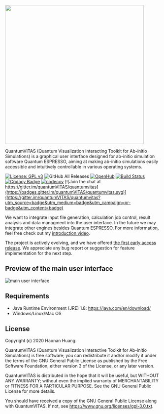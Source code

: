 <img src="docs/images/dark_logo.png" width="450">

QuantumVITAS (Quantum Visualization Interacting Toolkit for Ab-initio Simulations) is a graphical user interface designed for ab-initio simulation software Quantum ESPRESSO, aiming at making ab-initio simulations easily accessible and intuitively controllable in various operating systems.

[![License: GPL v3](https://img.shields.io/badge/License-GPLv3-blue.svg)](https://www.gnu.org/licenses/gpl-3.0)
![GitHub All Releases](https://img.shields.io/github/downloads-pre/quantumVITAS/quantumVITAS/total)
[![OpenHub](https://www.openhub.net/p/quantumVITAS/widgets/project_thin_badge.gif)](https://www.openhub.net/p/quantumVITAS)
[![Build Status](https://travis-ci.com/quantumVITAS/quantumVITAS.svg?branch=master)](https://travis-ci.com/quantumVITAS/quantumVITAS)
[![Codacy Badge](https://app.codacy.com/project/badge/Grade/e587f90f42f64b63bb3065b40b138e8c)](https://www.codacy.com/gh/quantumVITAS/quantumVITAS?utm_source=github.com&amp;utm_medium=referral&amp;utm_content=quantumVITAS/quantumVITAS&amp;utm_campaign=Badge_Grade)
[![codecov](https://codecov.io/gh/quantumVITAS/quantumVITAS/branch/master/graph/badge.svg)](https://codecov.io/gh/quantumVITAS/quantumVITAS)
[![Join the chat at https://gitter.im/quantumVITAS/quantumvitas](https://badges.gitter.im/quantumVITAS/quantumvitas.svg)](https://gitter.im/quantumVITAS/quantumvitas?utm_source=badge&utm_medium=badge&utm_campaign=pr-badge&utm_content=badge)

We want to integrate input file generation, calculation job control, result analysis and data managment into the user interface. In the future we may integrate other engines besides Quantum ESPRESSO. For more information, feel free check out my [introduction video](https://www.youtube.com/watch?v=S2e1TWx6DHs).

The project is actively evolving, and we have offered [the first early access release](https://github.com/quantumVITAS/quantumVITAS/releases/tag/v0.1.0). We appreciate any bug report or suggestion for feature implementation for the next step.

## Preview of the main user interface 

![main user interface](docs/images/uipreview.PNG)

## Requirements

*   Java Runtime Environment (JRE) 1.8: https://java.com/en/download/
*   Windows/Linux/Mac OS

## License

 Copyright (c) 2020 Haonan Huang.
 
 QuantumVITAS (Quantum Visualization Interactive Toolkit for Ab-initio 
 Simulations) is free software; you can redistribute it and/or modify
 it under the terms of the GNU General Public License as published by
 the Free Software Foundation, either version 3 of the License, or
 any later version.
 
 QuantumVITAS is distributed in the hope that it will be useful,
 but WITHOUT ANY WARRANTY; without even the implied warranty of
 MERCHANTABILITY or FITNESS FOR A PARTICULAR PURPOSE.  See the
 GNU General Public License for more details.
 
 You should have received a copy of the GNU General Public License
 along with QuantumVITAS.  If not, see <https://www.gnu.org/licenses/gpl-3.0.txt>.
